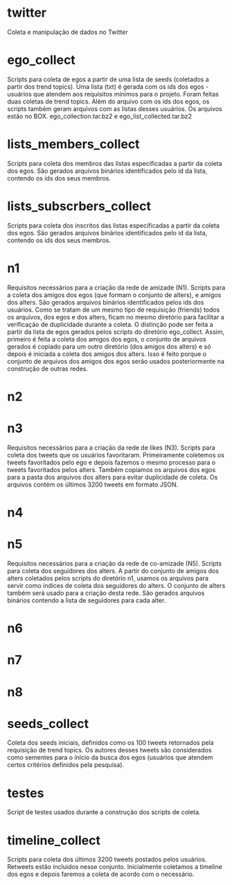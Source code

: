 # twitter
Coleta e manipulação de dados no Twitter
# ego_collect
Scripts para coleta de egos a partir de uma lista de seeds (coletados a partir dos trend topics). Uma lista (txt) é gerada com os ids dos egos - usuários que atendem aos requisitos mínimos para o projeto. Foram feitas duas coletas de trend topics. Além do arquivo com os ids dos egos, os scripts também geram arquivos com as listas desses usuários. Os arquivos estão no BOX. ego_collection.tar.bz2 e ego_list_collected.tar.bz2
# lists_members_collect
Scripts para coleta dos membros das listas especificadas a partir da coleta dos egos. São gerados arquivos binários identificados pelo id da lista, contendo os ids dos seus membros.
# lists_subscrbers_collect
Scripts para coleta dos inscritos das listas especificadas a partir da coleta dos egos. São gerados arquivos binários identificados pelo id da lista, contendo os ids dos seus membros.
# n1
Requisitos necessários para a criação da rede de amizade (N1). Scripts para a coleta dos amigos dos egos (que formam o conjunto de alters), e amigos dos alters. São gerados arquivos binários identificados pelos ids dos usuários. Como se tratam de um mesmo tipo de requisição (friends) todos os arquivos, dos egos e dos alters, ficam no mesmo diretório para facilitar a verificação de duplicidade durante a coleta. O distinção pode ser feita a partir da lista de egos gerados pelos scripts do diretório ego_collect. Assim, primeiro é feita a coleta dos amigos dos egos, o conjunto de arquivos gerados é copiado para um outro diretório (dos amigos dos alters) e só depois é iniciada a coleta dos amigos dos alters. Isso é feito porque o conjunto de arquivos dos amigos dos egos serão usados posteriormente na construção de outras redes.
# n2

# n3
Requisitos necessários para a criação da rede de likes (N3). Scripts para coleta dos tweets que os usuários favoritaram. Primeiramente coletemos os tweets favoritados pelo ego e depois fazemos o mesmo processo para o tweets favoritados pelos alters. Também copiamos os arquivos dos egos para a pasta dos arquivos dos alters para evitar duplicidade de coleta. Os arquivos contém os últimos 3200 tweets em formato JSON.
# n4

# n5
Requisitos necessários para a criação da rede de co-amizade (N5). Scripts para coleta dos seguidores dos alters. A partir do conjunto de amigos dos alters coletados pelos scripts do diretório n1, usamos os arquivos para servir como indices de coleta dos seguidores do alters. O conjunto de alters também será usado para a criação desta rede. São gerados arquivos binários contendo a lista de seguidores para cada alter.
# n6

# n7

# n8

# seeds_collect
Coleta dos seeds iniciais, definidos como os 100 tweets retornados pela requisição de trend topics. Os autores desses tweets são considerados como sementes para o ínício da busca dos egos (usuários que atendem certos critérios definidos pela pesquisa).
# testes
Script de testes usados durante a construção dos scripts de coleta.
# timeline_collect
Scripts para coleta dos últimos 3200 tweets postados pelos usuários. Retweets estão incluidos nesse conjunto. Inicialmente coletamos a timeline dos egos e depois faremos a coleta de acordo com o necessário.
